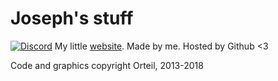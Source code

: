 # Joseph's stuff
[![Discord](https://discordapp.com/api/guilds/524047249408393216/widget.png)](https://discord.gg/BF3ua9q)
My little [website](https://josephjesse.github.io/). Made by me. Hosted by Github <3

Code and graphics copyright Orteil, 2013-2018
